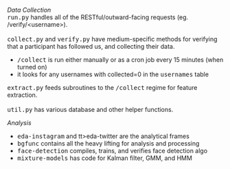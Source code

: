*Data Collection*  
<tt>run.py</tt> handles all of the RESTful/outward-facing requests (eg. /verify/\<username\>).
<br /><br />
<tt>collect.py</tt> and <tt>verify.py</tt> have medium-specific methods for verifying that a participant has followed us, and collecting their data.
<ul>
<li><tt>/collect</tt> is run either manually or as a cron job every 15 minutes (when turned on)</li>
<li>it looks for any usernames with collected=0 in the <tt>usernames</tt> table</li>
</ul>
<tt>extract.py</tt> feeds subroutines to the <tt>/collect</tt> regime for feature extraction.
<br /><br />
<tt>util.py</tt> has various database and other helper functions.
  
*Analysis*
<ul>
<li><tt>eda-instagram</tt> and tt>eda-twitter</tt> are the analytical frames</li>
<li><tt>bgfunc</tt> contains all the heavy lifting for analysis and processing</li>
<li><tt>face-detection</tt> compiles, trains, and verifies face detection algo</li>
<li><tt>mixture-models</tt> has code for Kalman filter, GMM, and HMM</li>
</ul>